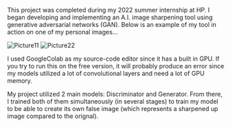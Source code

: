 This project was completed during my 2022 summer internship at HP. I began developing and implementing an A.I. image sharpening tool using generative adversarial networks (GAN). Below is an example of my tool in action on one of my personal images...


![Picture11](https://user-images.githubusercontent.com/97072661/183763752-26838eb6-bf97-4869-bfa1-345a80e56d77.jpg)
![Picture22](https://user-images.githubusercontent.com/97072661/183763140-0fee33f0-12d2-4a16-a354-ba0f3c6d51d2.jpg)

I used GoogleColab as my source-code editor since it has a built in GPU. If you try to run this on the free version, it will probably produce an error since my models utilized a lot of convolutional layers and need a lot of GPU memory.

My project utilized 2 main models: Discriminator and Generator. From there, I trained both of them simultaneously (in several stages) to train my model to be able to create its own false image (which represents a sharpened up image compared to the orignal).
